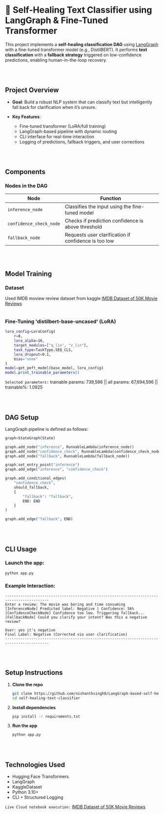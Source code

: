 # 🔄 Self-Healing Text Classifier using LangGraph & Fine-Tuned Transformer

This project implements a **self-healing classification DAG** using [LangGraph](https://github.com/langchain-ai/langgraph) with a fine-tuned transformer model (e.g., DistilBERT). It performs **text classification** with a **fallback strategy** triggered on low-confidence predictions, enabling human-in-the-loop recovery.

<br><br>

## Project Overview

* **Goal**: Build a robust NLP system that can classify text but intelligently fall back for clarification when it’s unsure.
* **Key Features**:

  * Fine-tuned transformer (LoRA/full training)
  * LangGraph-based pipeline with dynamic routing
  * CLI interface for real-time interaction
  * Logging of predictions, fallback triggers, and user corrections

<br><br>

## Components

### Nodes in the DAG

| Node                    | Function                                             |
| ----------------------- | ---------------------------------------------------- |
| `inference_node`        | Classifies the input using the fine-tuned model      |
| `confidence_check_node` | Checks if prediction confidence is above threshold   |
| `fallback_node`         | Requests user clarification if confidence is too low |

<br><br>

## Model Training

### Dataset

Used IMDB moview review dataset from kaggle
<a href="https://www.kaggle.com/datasets/lakshmi25npathi/imdb-dataset-of-50k-movie-reviews" target="_blank"> IMDB Dataset of 50K Movie Reviews <a/>
<br><br>
### Fine-Tuning 'distilbert-base-uncased' (LoRA)

```bash
lora_config=LoraConfig(
    r=8,
    lora_alpha=16,
    target_modules=["q_lin", "v_lin"],
    task_type=TaskType.SEQ_CLS,
    lora_dropout=0.1,
    bias="none"
)
model=get_peft_model(base_model, lora_config)
model.print_trainable_parameters()
```
`Selected parameters:` trainable params: 739,586 || all params: 67,694,596 || trainable%: 1.0925

<br><br>

## DAG Setup

LangGraph pipeline is defined as follows:

```python
graph=StateGraph(State)

graph.add_node("inference", RunnableLambda(inference_node))
graph.add_node("confidence_check", RunnableLambda(confidence_check_node))
graph.add_node("fallback", RunnableLambda(fallback_node))

graph.set_entry_point("inference")
graph.add_edge("inference", "confidence_check")

graph.add_conditional_edges(
    "confidence_check",
    should_fallback,
    {
        "fallback": "fallback",
        END: END
    }
)

graph.add_edge("fallback", END)
```

<br><br>

## CLI Usage

### Launch the app:

```bash
python app.py
```

### Example Interaction:

```
------------------------------------------------------------------------------------------
Enter a review: The movie was boring and time consuming
[InferenceNode] Predicted label: Negative | Confidence: 56%
[ConfidenceCheckNode] Confidence too low. Triggering fallback...
[FallbackNode] Could you clarify your intent? Was this a negative review?

User: yes it's negative
Final Label: Negative (Corrected via user clarification)
------------------------------------------------------------------------------------------
```
<br><br>

## Setup Instructions

1. **Clone the repo**

   ```bash
   git clone https://github.com/nishantksingh0/LangGraph-based-self-healing-classifier.git
   cd self-healing-text-classifier
   ```

2. **Install dependencies**

   ```bash
   pip install -r requirements.txt
   ```

3. **Run the app**

   ```bash
   python app.py
   ```

<br><br>

## Technologies Used

* Hugging Face Transformers
* LangGraph
* KaggleDataset
* Python 3.10+
* CLI + Structured Logging

`Live Cloud notebook execution:` <a href="https://colab.research.google.com/drive/1FD5NqfWS5KR_QUrztflAvXYV90N3PPKK?usp=sharing" target="_blank"> IMDB Dataset of 50K Movie Reviews <a/>

